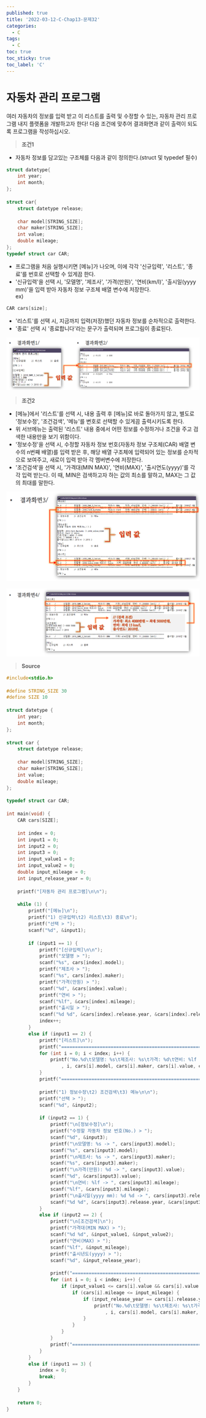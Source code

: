 ```yaml
---
published: true
title: '2022-03-12-C-Chap13-문제32'
categories:
  - C
tags:
  - C
toc: true
toc_sticky: true
toc_label: 'C'
---
```


# 자동차 관리 프로그램

여러 자동차의 정보를 입력 받고 이 리스트를 출력 및 수정할 수 있는, 자동차 관리 프로그램 내지 플랫폼을 개발하고자 한다! 다음 조건에 맞추어 결과화면과 같이 출력이 되도록 프로그램을 작성하십시오.

> **조건1**

- 자동차 정보를 담고있는 구조체를 다음과 같이 정의한다.(struct 및 typedef 필수)

```C
struct datetype{
	int year;
	int month;
};

struct car{
	struct datetype release;

	char model[STRING_SIZE];
	char maker[STRING_SIZE];
	int value;
	double mileage;
};
typedef struct car CAR;
```

- 프로그램을 처음 실행시키면 [메뉴]가 나오며, 이에 각각 '신규입력', '리스트', '종료'를 번호로 선택할 수 있게끔 한다.
- '신규입력'을 선택 시, '모델명', '제조사', '가격(만원)', '연비(km/l)', '출시일(yyyy mm)'을 입력 받아 자동차 정보 구조체 배열 변수에 저장한다.  
  ex)

```C
CAR cars[size];
```

- '리스트'를 선택 시, 지금까지 입력(저장)했던 자동차 정보를 순차적으로 출력한다.
- '종료' 선택 시 '종료합니다'라는 문구가 출력되며 프로그림이 종료된다.

![image](https://github.com/222SeungHyun/222SeungHyun.github.io/blob/master/_images/%EA%B8%B0%EC%B4%88%ED%94%84%EB%A1%9C%EA%B7%B8%EB%9E%98%EB%B0%8D%2013%EC%9E%A5%20%EC%8B%A4%EC%8A%B5-%EB%AC%B8%EC%A0%9C32-1.png?raw=true)

> **조건2**

- [메뉴]에서 '리스트'를 선택 시, 내용 출력 후 [메뉴]로 바로 돌아가지 않고, 별도로 '정보수정', '조건검색', '메뉴'를 변호로 선택할 수 있게끔 출력시키도록 한다.
- 위 서브메뉴는 출력된 '리스트' 내용 중에서 어떤 정보를 수정하거나 조건을 주고 검색한 내용만을 보기 위함이다.
- '정보수정'을 선택 시, 수정할 자동차 정보 번호(자동차 정보 구조체(CAR) 배열 변수의 n번째 배열)를 입력 받은 후, 해당 배열 구조체에 입력되어 있는 정보를 순차적으로 보여주고, 새로이 입력 받아 각 멤버변수에 저장한다.
- '조건검색'을 선택 시, '가격대(MIN MAX)', '연비(MAX)', '출시연도(yyyy)'를 각각 입력 받는다. 이 때, MIN은 검색하고자 하는 값의 최소를 말하고, MAX는 그 값의 최대를 말한다.

![image](https://github.com/222SeungHyun/222SeungHyun.github.io/blob/master/_images/%EA%B8%B0%EC%B4%88%ED%94%84%EB%A1%9C%EA%B7%B8%EB%9E%98%EB%B0%8D%2013%EC%9E%A5%20%EC%8B%A4%EC%8A%B5-%EB%AC%B8%EC%A0%9C32-2.png?raw=true)
<br><br>
![image](https://github.com/222SeungHyun/222SeungHyun.github.io/blob/master/_images/%EA%B8%B0%EC%B4%88%ED%94%84%EB%A1%9C%EA%B7%B8%EB%9E%98%EB%B0%8D%2013%EC%9E%A5%20%EC%8B%A4%EC%8A%B5-%EB%AC%B8%EC%A0%9C32-3.png?raw=true)

> **Source**

```C
#include<stdio.h>

#define STRING_SIZE 30
#define SIZE 10

struct datetype {
	int year;
	int month;
};

struct car {
	struct datetype release;

	char model[STRING_SIZE];
	char maker[STRING_SIZE];
	int value;
	double mileage;
};

typedef struct car CAR;

int main(void) {
	CAR cars[SIZE];

	int index = 0;
	int input1 = 0;
	int input2 = 0;
	int input3 = 0;
	int input_value1 = 0;
	int input_value2 = 0;
	double input_mileage = 0;
	int input_release_year = 0;

	printf("[자동차 관리 프로그램]\n\n");

	while (1) {
		printf("[메뉴]\n");
		printf("1) 신규입력\t2) 리스트\t3) 종료\n");
		printf("선택 > ");
		scanf("%d", &input1);

		if (input1 == 1) {
			printf("[신규입력]\n\n");
			printf("모델명 > ");
			scanf("%s", cars[index].model);
			printf("제조사 > ");
			scanf("%s", cars[index].maker);
			printf("가격(만원) > ");
			scanf("%d", &cars[index].value);
			printf("연비 > ");
			scanf("%lf", &cars[index].mileage);
			printf("출시일 > ");
			scanf("%d %d", &cars[index].release.year, &cars[index].release.month);
			index++;
		}
		else if (input1 == 2) {
			printf("[리스트]\n");
			printf("======================================================\n");
			for (int i = 0; i < index; i++) {
				printf("No.%d\t모델명: %s\t제조사: %s\t가격: %d\t연비: %lf (km/l)\t출시일: %d년 %d월\n"
					, i, cars[i].model, cars[i].maker, cars[i].value, cars[i].mileage, cars[i].release.year, cars[i].release.month);
			}
			printf("======================================================\n");

			printf("1) 정보수정\t2) 조건검색\t3) 메뉴\n\n");
			printf("선택 > ");
			scanf("%d", &input2);

			if (input2 == 1) {
				printf("\n[정보수정]\n");
				printf("수정할 자동차 정보 번호(No.) > ");
				scanf("%d", &input3);
				printf("\n모델명: %s -> ", cars[input3].model);
				scanf("%s", cars[input3].model);
				printf("\n제조사: %s -> ", cars[input3].maker);
				scanf("%s", cars[input3].maker);
				printf("\n가격(만원): %d -> ", cars[input3].value);
				scanf("%d", &cars[input3].value);
				printf("\n연비: %lf -> ", cars[input3].mileage);
				scanf("%lf", &cars[input3].mileage);
				printf("\n출시일(yyyy mm): %d %d -> ", cars[input3].release.year, cars[input3].release.month);
				scanf("%d %d", &cars[input3].release.year, &cars[input3].release.month);
			}
			else if (input2 == 2) {
				printf("\n[조건검색]\n");
				printf("가격대(MIN MAX) > ");
				scanf("%d %d", &input_value1, &input_value2);
				printf("연비(MAX) > ");
				scanf("%lf", &input_mileage);
				printf("출시년도(yyyy) > ");
				scanf("%d", &input_release_year);

				printf("======================================================\n");
				for (int i = 0; i < index; i++) {
					if (input_value1 <= cars[i].value && cars[i].value < input_value2) {
						if (cars[i].mileage <= input_mileage) {
							if (input_release_year == cars[i].release.year) {
								printf("No.%d\t모델명: %s\t제조사: %s\t가격: %d\t연비: %lf (km/l)\t출시일: %d년 %d월\n"
									, i, cars[i].model, cars[i].maker, cars[i].value, cars[i].mileage, cars[i].release.year, cars[i].release.month);
							}
						}
					}
				}
				printf("======================================================\n");
			}
		}
		else if (input1 == 3) {
			index = 0;
			break;
		}
	}

	return 0;
}
```
